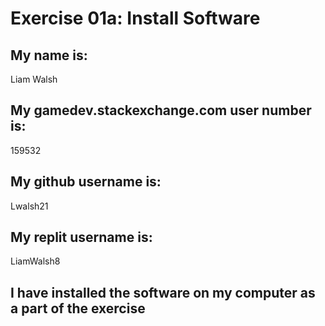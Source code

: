 # Exercise 01a: Install Software

## My name is:
Liam Walsh

## My gamedev.stackexchange.com user number is:
159532

## My github username is:
Lwalsh21

## My replit username is:
LiamWalsh8

## I have installed the software on my computer as a part of the exercise
```
